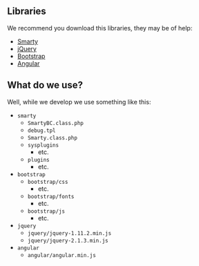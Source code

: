 ## Libraries ##
We recommend you download this libraries, they may be of help:
* [Smarty](http://www.smarty.net/download)
* [jQuery](https://jquery.com/download/)
* [Bootstrap](http://getbootstrap.com/getting-started/#download)
* [Angular](https://angularjs.org/)

## What do we use? ##
Well, while we develop we use something like this:

* `smarty`
	* `SmartyBC.class.php`
	* `debug.tpl`
	* `Smarty.class.php`
	* `sysplugins`
		* etc.
	* `plugins`
		* etc.
* `bootstrap`
	* `bootstrap/css`
		* etc.
	* `bootstrap/fonts`
		* etc.
	* `bootstrap/js`
		* etc.
* `jquery`
	* `jquery/jquery-1.11.2.min.js`
	* `jquery/jquery-2.1.3.min.js`
* `angular`
	* `angular/angular.min.js`
